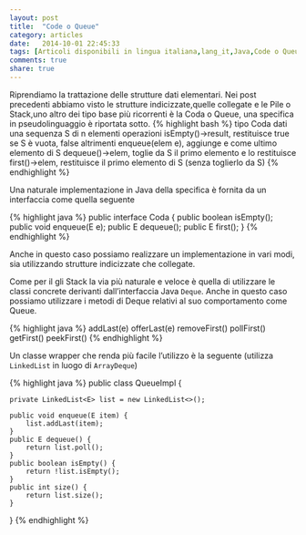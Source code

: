 ```yaml
---
layout: post
title:  "Code o Queue"
category: articles
date:   2014-10-01 22:45:33
tags: [Articoli disponibili in lingua italiana,lang_it,Java,Code o Queue,Strutture Dati]
comments: true
share: true
---
```

﻿Riprendiamo la trattazione delle strutture dati elementari. Nei post precedenti abbiamo visto le strutture indicizzate,quelle collegate e le Pile o Stack,uno altro dei tipo base più ricorrenti è la Coda o Queue, una specifica in pseudolinguaggio è riportata sotto.
{% highlight bash %}
tipo Coda
dati
una sequenza S di n elementi
operazioni
isEmpty()->result, restituisce true se S è vuota, false altrimenti
enqueue(elem e), aggiunge e come ultimo elemento di S
dequeue()->elem, toglie da S il primo elemento e lo restituisce
first()->elem, restituisce il primo elemento di S (senza toglierlo da S)
{% endhighlight %}

Una naturale implementazione in Java della specifica è fornita da un interfaccia come quella seguente

{% highlight java %}
public interface Coda<E> {
    public boolean isEmpty();
    public void enqueue(E e);
    public E dequeue();
    public E first();
}
{% endhighlight %}

Anche in questo caso possiamo realizzare un implementazione in vari modi, sia utilizzando strutture indicizzate che collegate. 

Come per il gli Stack la via più naturale e veloce è quella di utilizzare le classi concrete derivanti dall’interfaccia Java `Deque`.
Anche in questo caso possiamo utilizzare i metodi di Deque relativi al suo comportamento come Queue.

{% highlight java %}
addLast(e)
offerLast(e)
removeFirst()
pollFirst()
getFirst()
peekFirst()
{% endhighlight %}

Un classe wrapper che renda più facile l’utilizzo è la seguente (utilizza `LinkedList` in luogo di `ArrayDeque`)

{% highlight java %}
public class QueueImpl<E> {

    private LinkedList<E> list = new LinkedList<>();

    public void enqueue(E item) {
        list.addLast(item);
    }
    public E dequeue() {
        return list.poll();
    }
    public boolean isEmpty() {
        return !list.isEmpty();
    }
    public int size() {
        return list.size();
    }
}
{% endhighlight %}

